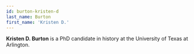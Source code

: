 ```yaml
---
id: burton-kristen-d
last_name: Burton
first_name: 'Kristen D.'
---
```

**Kristen D. Burton** is a PhD candidate in history at the University of Texas at Arlington.